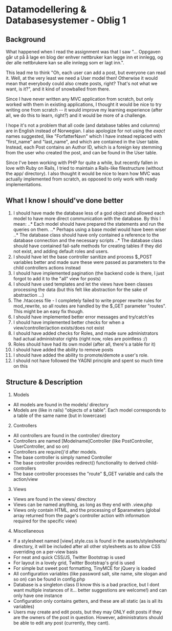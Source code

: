 # Datamodellering & Databasesystemer - Oblig 1

## Background
What happened when I read the assignment was that I saw "... Oppgaven går ut på å lage en blog der enhver nettbruker kan legge inn et innlegg, og der alle
nettbrukere kan se alle innlegg som er lagt inn.".

This lead me to think "Oh, each user can add a post, but everyone can read it. Well, at the very least we need a User model then! Otherwise it would mean that everybody could also create posts, right? That's not what we want, is it?", and it kind of snowballed from there.

Since I have never written any MVC application from scratch, but only worked with them in existing applications, I thought it would be nice to try writing one from scratch -- 
it would improve my learning experience (after all, we do this to learn, right?) and it would be more of a challenge.

I hope it's not a problem that all code (and database tables and columns) are in English instead of Norwegian. I also apologize for not using the _exact_ names suggested, like "ForfatterNavn" which I have instead replaced with "first_name" and "last_name", 
and which are contained in the User table. Instead, each Post contains an Author ID, which is a foreign key stemming from the user who created the post, and can be found in the User table.

Since I've been working with PHP for quite a while, but recently fallen in love with Ruby on Rails, I tried to maintain a Rails-like filestructure (without the app/ directory).
I also thought it would be nice to learn how MVC was actually implemented from scratch, as opposed to only work with ready implementations. 


## What I know I should've done better
1. I should have made the database less of a god object and allowed each model to have more direct communication with the database. By this I mean:
..* Each model should have prepared the statements and run the queries on them.
..* Perhaps using a base model would have been wiser
..* The database class should have only contained a reference to the database connection and the necessary scripts
..* The database class should have contained fail-safe methods for creating tables if they did not exist, and adding default roles and users.
2. I should have let the base controller sanitize and process $_POST variables better and made sure these were passed as parameters to the child controllers actions instead
3. I should have implemented pagination (the backend code is there, I just forgot to add it to the "all" view for posts)
4. I should have used templates and let the views have been classes processing the data (but this felt like abstraction for the sake of abstraction ...)
5. The .htaccess file - I completely failed to write proper rewrite rules for mod_rewrite, so all routes are handled by the $_GET parameter "routes". This might be an easy fix though.
6. I should have implemented better error messages and try/catch'es
7. I should have implemented better checks for when a view/controller/action exists/does not exist
8. I should have added checks for Roles, and made sure administrators had actual administrator rights (right now, roles are pointless :/)
9. Roles should have had its own model (after all, there's a table for it)
10. I should have added the ability to remove posts
11. I should have added the ability to promote/demote a user's role.
12. I should not have followed the YAGNI principle and spent so much time on this

## Structure & Description
1. Models
  * All models are found in the models/ directory
  * Models are (like in rails) "objects of a table". Each model corresponds to a table of the same name (but in lowercase)
2. Controllers
  * All controllers are found in the controller/ directory
  * Controllers are named [Modelname]Controller (like PostController, UserController, and so on)
  * Controllers are require()'d after models.
  * The base controller is simply named Controller
  * The base controller provides redirect() functionality to derived child-controllers
  * The base controller processes the "route" $_GET variable and calls the action/view
3. Views
  * Views are found in the views/ directory
  * Views can be named anything, as long as they end with .view.php
  * Views only contain HTML, and the processing of $parameters (global array returned from the page's controller action with information required for the specific view)
4. Miscellaneous
  * If a stylesheet named [view].style.css is found in the assets/stylesheets/ directory, it will be included after all other stylesheets as to allow CSS overriding on a per-view basis
  * For neat and quick CSS/JS, Twitter Bootstrap is used
  * For layout in a lovely grid, Twitter Bootstrap's grid is used
  * For simple but sweet post formatting, TinyMCE for jQuery is loaded
  * All configuration variables (like password salt, site name, site slogan and so on) can be found in config.php
  * Database is a singleton class (I know this is a bad practice, but I dont want multiple instances of it... better suggestions are welcome!) and can only have one instance
  * Configuration only contains getters, and these are all static (as is all its variables)
  * Users may create and edit posts, but they may ONLY edit posts if they are the owners of the post in question. However, administrators should be able to edit any post (currently, they cant).
